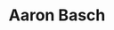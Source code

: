 ---
layout: team_member
name: Aaron Basch
title: Aaron Basch
image_path: /assets/images/people/aaron.jpg
academic_title: Software Developer, Amazon
status: Alumni
---